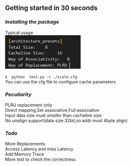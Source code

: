 
## Getting started in 30 seconds

### *Installing the package*

Typical usage  
![alt text](./image/image.png)

```$  python  test.py -c ./scale.cfg```  
You can use the cfg file to configure cache parameters

### *Peculiarity*
PLRU replacement only   
Direct mapping,Set associative,Full associative  
Input data size must *smaller* than cacheline size  
No *unalign* support(data size:32bit,so addr must 4byte align)
### *Todo*
More Replacements  
Access Latency and miss Latency  
Add Memory Trace  
More test to check the correctness  

